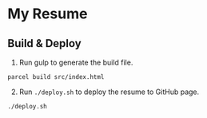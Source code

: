 # My Resume

## Build & Deploy
1. Run gulp to generate the build file.
```shell
parcel build src/index.html
```

2. Run `./deploy.sh` to deploy the resume to GitHub page. 
```shell
./deploy.sh
```
